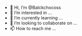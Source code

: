 - 👋 Hi, I’m @Balckchocoss
- 👀 I’m interested in ...
- 🌱 I’m currently learning ...
- 💞️ I’m looking to collaborate on ...
- 📫 How to reach me ...

<!---
Balckchocoss/Balckchocoss is a ✨ special ✨ repository because its `README.md` (this file) appears on your GitHub profile.
You can click the Preview link to take a look at your changes.
--->
